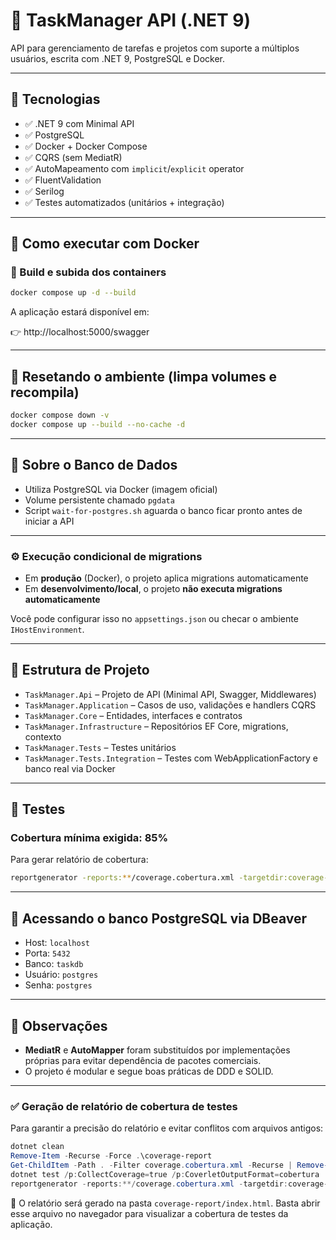 # 📝 TaskManager API (.NET 9)

API para gerenciamento de tarefas e projetos com suporte a múltiplos usuários, escrita com .NET 9, PostgreSQL e Docker.

---

## 🚀 Tecnologias

- ✅ .NET 9 com Minimal API
- ✅ PostgreSQL
- ✅ Docker + Docker Compose
- ✅ CQRS (sem MediatR)
- ✅ AutoMapeamento com `implicit`/`explicit` operator
- ✅ FluentValidation
- ✅ Serilog
- ✅ Testes automatizados (unitários + integração)

---

## 🐳 Como executar com Docker

### 🔧 Build e subida dos containers

```bash
docker compose up -d --build
```

A aplicação estará disponível em:

👉 http://localhost:5000/swagger

---

## 🧪 Resetando o ambiente (limpa volumes e recompila)

```bash
docker compose down -v
docker compose up --build --no-cache -d
```

---

## 🧠 Sobre o Banco de Dados

- Utiliza PostgreSQL via Docker (imagem oficial)
- Volume persistente chamado `pgdata`
- Script `wait-for-postgres.sh` aguarda o banco ficar pronto antes de iniciar a API

---

### ⚙️ Execução condicional de migrations

- Em **produção** (Docker), o projeto aplica migrations automaticamente
- Em **desenvolvimento/local**, o projeto **não executa migrations automaticamente**

Você pode configurar isso no `appsettings.json` ou checar o ambiente `IHostEnvironment`.

---

## 📂 Estrutura de Projeto

- `TaskManager.Api` – Projeto de API (Minimal API, Swagger, Middlewares)
- `TaskManager.Application` – Casos de uso, validações e handlers CQRS
- `TaskManager.Core` – Entidades, interfaces e contratos
- `TaskManager.Infrastructure` – Repositórios EF Core, migrations, contexto
- `TaskManager.Tests` – Testes unitários
- `TaskManager.Tests.Integration` – Testes com WebApplicationFactory e banco real via Docker

---

## 🧪 Testes

### Cobertura mínima exigida: 85%

Para gerar relatório de cobertura:
```bash
reportgenerator -reports:**/coverage.cobertura.xml -targetdir:coverage-report -reporttypes:Html
```

---

## 🐘 Acessando o banco PostgreSQL via DBeaver

- Host: `localhost`
- Porta: `5432`
- Banco: `taskdb`
- Usuário: `postgres`
- Senha: `postgres`

---

## 📌 Observações

- **MediatR** e **AutoMapper** foram substituídos por implementações próprias para evitar dependência de pacotes comerciais.
- O projeto é modular e segue boas práticas de DDD e SOLID.

---

### ✅ Geração de relatório de cobertura de testes

Para garantir a precisão do relatório e evitar conflitos com arquivos antigos:

```powershell
dotnet clean
Remove-Item -Recurse -Force .\coverage-report
Get-ChildItem -Path . -Filter coverage.cobertura.xml -Recurse | Remove-Item -Force
dotnet test /p:CollectCoverage=true /p:CoverletOutputFormat=cobertura
reportgenerator -reports:**/coverage.cobertura.xml -targetdir:coverage-report -reporttypes:Html
```

📁 O relatório será gerado na pasta `coverage-report/index.html`. Basta abrir esse arquivo no navegador para visualizar a cobertura de testes da aplicação.
